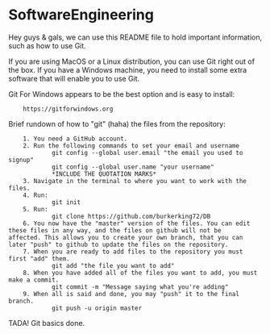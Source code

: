 # SoftwareEngineering

Hey guys & gals, we can use this README file to hold important information, such as how to use Git.

If you are using MacOS or a Linux distribution, you can use Git right out of the box. If you have a Windows machine, you need to install some extra software that will enable you to use Git.

Git For Windows appears to be the best option and is easy to install:

        https://gitforwindows.org

Brief rundown of how to "git" (haha) the files from the repository:

        1. You need a GitHub account.
        2. Run the following commands to set your email and username
                git config --global user.email "the email you used to signup"
                git config --global user.name "your username"
                *INCLUDE THE QUOTATION MARKS*
        3. Navigate in the terminal to where you want to work with the files.
        4. Run:
                git init
        5. Run:
                git clone https://github.com/burkerking72/DB
        6. You now have the "master" version of the files. You can edit these files in any way, and the files on github will not be           affected. This allows you to create your own branch, that you can later "push" to github to update the files on the repository.
        7. When you are ready to add files to the repository you must first "add" them.
                git add "the file you want to add"
        8. When you have added all of the files you want to add, you must make a commit.
                git commit -m "Message saying what you're adding"
        9. When all is said and done, you may "push" it to the final branch.
                git push -u origin master

TADA! Git basics done.
